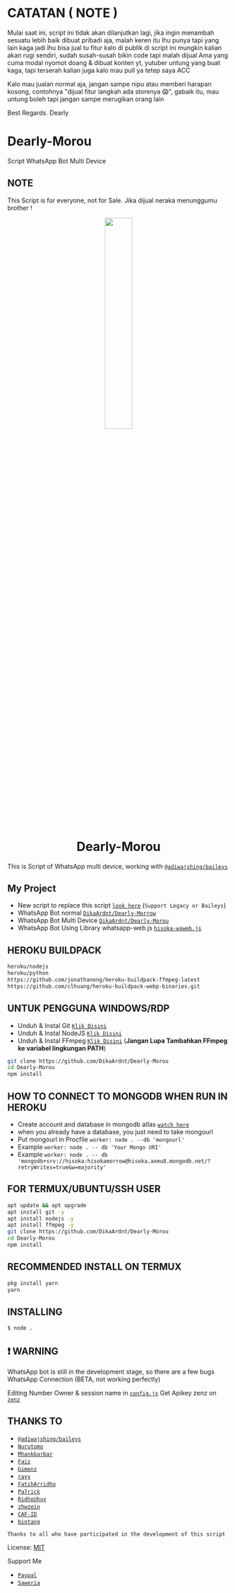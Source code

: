 # CATATAN ( NOTE )
Mulai saat ini, script ini tidak akan dilanjutkan lagi, jika ingin menambah sesuatu lebih baik dibuat pribadi aja, malah keren itu lhu punya tapi yang lain kaga jadi lhu bisa jual tu fitur kalo di publik di script ini mungkin kalian akan rugi sendiri, sudah susah-susah bikin code tapi malah dijual Ama yang cuma modal nyomot doang & dibuat konten yt, yutuber untung yang buat kaga, tapi terserah kalian juga kalo mau pull ya tetep saya ACC

Kalo mau jualan normal aja, jangan sampe nipu atau memberi harapan kosong, contohnya "dijual fitur langkah ada storenya 😱", gabaik itu, mau untung boleh tapi jangan sampe merugikan orang lain 

Best Regards. Dearly

# Dearly-Morou
Script WhatsApp Bot Multi Device

## NOTE
This Script is for everyone, not for Sale. Jika dijual neraka menunggumu brother !

<p align="center">
	<img src="https://telegra.ph/file/09cc0981ccf07754d0af6.jpg" width="35%" style="margin-left: auto;margin-right: auto;display: block;">
</p>
<h1 align="center">Dearly-Morou</h1>

This is Script of WhatsApp multi device, working with [`@adiwajshing/baileys`](https://github.com/adiwajshing/baileys)

## My Project
* New script to replace this script [`look here`](https://github.com/zhwzein/Killua-Zoldyck) (`Support Legacy or Baileys`)
* WhatsApp Bot normal [`DikaArdnt/Dearly-Morrow`](https://github.com/DikaArdnt/Dearly-Morrow)
* WhatsApp Bot Multi Device [`DikaArdnt/Dearly-Morou`](https://github.com/DikaArdnt/Dearly-Morou)
* WhatsApp Bot Using Library whatsapp-web.js [`hisoka-waweb.js`](https://github.com/Dearly-Morrou/hisoka-waweb.js/)

## HEROKU BUILDPACK
```bash
heroku/nodejs
heroku/python
https://github.com/jonathanong/heroku-buildpack-ffmpeg-latest
https://github.com/clhuang/heroku-buildpack-webp-binaries.git
```

## UNTUK PENGGUNA WINDOWS/RDP

* Unduh & Instal Git [`Klik Disini`](https://git-scm.com/downloads)
* Unduh & Instal NodeJS [`Klik Disini`](https://nodejs.org/en/download)
* Unduh & Instal FFmpeg [`Klik Disini`](https://ffmpeg.org/download.html) (**Jangan Lupa Tambahkan FFmpeg ke variabel lingkungan PATH**)


```bash
git clone https://github.com/DikaArdnt/Dearly-Morou
cd Dearly-Morou
npm install
```

## HOW TO CONNECT TO MONGODB WHEN RUN IN HEROKU

* Create account and database in mongodb atlas [`watch here`](https://youtu.be/rPqRyYJmx2g)
* when you already have a database, you just need to take mongourl
* Put mongourl in Procfile `worker: node . --db 'mongourl'`
* Example `worker: node . -- db 'Your Mongo URI'`
* Example `worker: node . -- db 'mongodb+srv://hisoka:hisokamorrow@hisoka.axmu8.mongodb.net/?retryWrites=true&w=majority'`



## FOR TERMUX/UBUNTU/SSH USER

```bash
apt update && apt upgrade
apt install git -y
apt install nodejs -y
apt install ffmpeg -y
git clone https://github.com/DikaArdnt/Dearly-Morou
cd Dearly-Morou
npm install
```

## RECOMMENDED INSTALL ON TERMUX

```bash
pkg install yarn
yarn
```

## INSTALLING
```bash
$ node .
```

## ❗ WARNING
WhatsApp bot is still in the development stage, so there are a few bugs
WhatsApp Connection (BETA, not working perfectly)

Editing Number Owner & session name in [`config.js`](https://github.com/DikaArdnt/Dearly-Morou/blob/master/config.js)
Get Apikey zenz on [`zenz`](https://zenzapis.xyz/)


## THANKS TO
* [`@adiwajshing/baileys`](https://github.com/adiwajshing/baileys)
* [`Nurutomo`](https://github.com/Nurutomo)
* [`Mhankbarbar`](https://github.com/MhankBarBar)
* [`Faiz`](https://github.com/FaizBastomi)
* [`Gimenz`](https://github.com/Gimenz)
* [`rayy`](https://github.com/rayyreall)
* [`FatihArridho`](https://github.com/FatihArridho)
* [`Pa7rick`](https://github.com/pa7rickr)
* [`RidhoUhuy`](https://github.com/Atak676) 
* [`zhwzein`](https://github.com/zhwzein)
* [`CAF-ID`](https://github.com/CAF-ID)
* [`bintang`](https://github.com/Bintangp02)

```Thanks to all who have participated in the development of this script```


License: [MIT](https://en.wikipedia.org/wiki/MIT_License)

Support Me
* [`Paypal`](https://www.paypal.me/Cakhaho)
* [`Saweria`](https://saweria.co/DikaArdnt)
